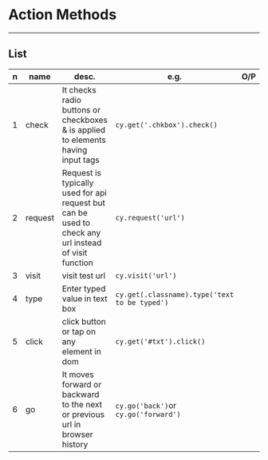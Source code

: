 # Action Methods

---

## List
|n|name|desc.|e.g.|O/P|
|-|----|-----|----|---|
|1|check|It checks radio buttons or checkboxes & is applied to elements having input tags|`cy.get('.chkbox').check()`|
|2|request|Request is typically used for api request but can be used to check any url instead of visit function|`cy.request('url')`|
|3|visit|visit test url|`cy.visit('url')`|
|4|type|Enter typed value in text box|`cy.get(.classname).type('text to be typed')`|
|5|click|click button or tap on any element in dom|`cy.get('#txt').click()`|
|6|go|It moves forward or backward to the next or previous url in browser history|`cy.go('back')`or<br/>`cy.go('forward')`|
